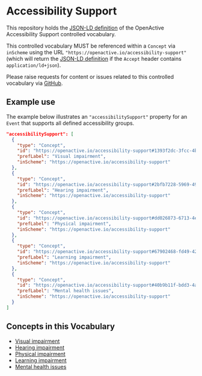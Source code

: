 # Accessibility Support

This repository holds the [JSON-LD definition](https://www.openactive.io/accessibility-support/accessibility-support.jsonld) of the OpenActive Accessibility Support controlled vocabulary.

This controlled vocabulary MUST be referenced within a `Concept` via `inScheme` using the URL `"https://openactive.io/accessibility-support"` (which will return the [JSON-LD definition](https://www.openactive.io/accessibility-support/accessibility-support.jsonld) if the `Accept` header contains `application/ld+json`).

Please raise requests for content or issues related to this controlled vocabulary via [GitHub](https://github.com/openactive/accessibility-support/issues). 

## Example use

The example below illustrates an `"accessibilitySupport"` property for an `Event` that supports all defined accessibility groups.

```json
"accessibilitySupport": [
  {
    "type": "Concept",
    "id": "https://openactive.io/accessibility-support#1393f2dc-3fcc-4be9-a99f-f1e51f5ad277",
    "prefLabel": "Visual impairment",
    "inScheme": "https://openactive.io/accessibility-support"
  },
  {
    "type": "Concept",
    "id": "https://openactive.io/accessibility-support#2bfb7228-5969-4927-8435-38b5005a8771",
    "prefLabel": "Hearing impairment",
    "inScheme": "https://openactive.io/accessibility-support"
  },
  {
    "type": "Concept",
    "id": "https://openactive.io/accessibility-support#dd026873-6713-4ea1-af5a-08901f651d98",
    "prefLabel": "Physical impairment",
    "inScheme": "https://openactive.io/accessibility-support"
  },
  {
    "type": "Concept",
    "id": "https://openactive.io/accessibility-support#67902468-fd49-4238-8650-20a22d7f0e40",
    "prefLabel": "Learning impairment",
    "inScheme": "https://openactive.io/accessibility-support"
  },
  {
    "type": "Concept",
    "id": "https://openactive.io/accessibility-support#40b9b11f-bdd3-4aeb-8984-2ecf74a14c7a",
    "prefLabel": "Mental health issues",
    "inScheme": "https://openactive.io/accessibility-support"
  }
]
```

## Concepts in this Vocabulary

- [Visual impairment](https://openactive.io/accessibility-support#1393f2dc-3fcc-4be9-a99f-f1e51f5ad277)
- [Hearing impairment](https://openactive.io/accessibility-support#2bfb7228-5969-4927-8435-38b5005a8771)
- [Physical impairment](https://openactive.io/accessibility-support#dd026873-6713-4ea1-af5a-08901f651d98)
- [Learning impairment](https://openactive.io/accessibility-support#67902468-fd49-4238-8650-20a22d7f0e40)
- [Mental health issues](https://openactive.io/accessibility-support#40b9b11f-bdd3-4aeb-8984-2ecf74a14c7a)
